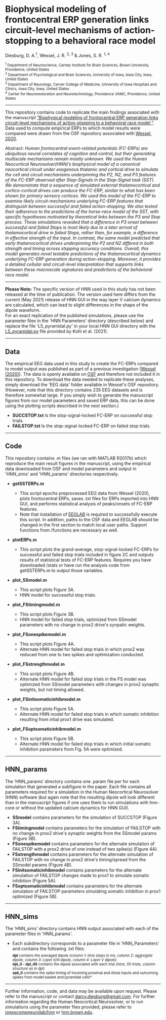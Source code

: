 # Biophysical modeling of frontocentral ERP generation links circuit-level mechanisms of action-stopping to a behavioral race model

Diesburg, D. A.<sup>1</sup>, Wessel, J. R. <sup>2, 3</sup> & Jones, S. R. <sup>1, 4</sup>  
   
<sup><sup>1</sup> Department of Neuroscience, Carney Institute for Brain Sciences, Brown University, Providence, United States  
<sup>2</sup> Department of Psychological and Brain Sciences, University of Iowa, Iowa City, Iowa, United States  
<sup>3</sup> Department of Neurology, Carver College of Medicine, University of Iowa Hospitals and Clinics, Iowa City, Iowa, United States  
<sup>4</sup> Center for Neurorestoration and Neurotechnology, Providence VAMC, Providence, United States</sup>  

***
This repository contains code to replicate the main findings associated with the manuscript [“Biophysical modeling of frontocentral ERP generation links circuit-level mechanisms of action-stopping to a behavioral race model
”](https://www.jneurosci.org/content/44/20/e2016232024). Data used to compute empirical ERPs to which model results were compared were drawn from the OSF repository associated with [Wessel, 2020](https://osf.io/v3a78/). 

Abstract:
*Human frontocentral event-related potentials (FC-ERPs) are ubiquitous neural correlates of cognition and control, but their generating multiscale mechanisms remain mostly unknown. We used the Human Neocortical Neurosolver(HNN)’s biophysical model of a canonical neocortical circuit under exogenous thalamic and cortical drive to simulate the cell and circuit mechanisms underpinning the P2, N2, and P3 features of the FC-ERP observed after Stop-Signals in the Stop-Signal task (SST). We demonstrate that a sequence of simulated external thalamocortical and cortico-cortical drives can produce the FC-ERP, similar to what has been shown for primary sensory cortices. We used this model of the FC-ERP to examine likely circuit-mechanisms underlying FC-ERP features that distinguish between successful and failed action-stopping. We also tested their adherence to the predictions of the horse-race model of the SST, with specific hypotheses motivated by theoretical links between the P3 and Stop process. These simulations revealed that a difference in P3 onset between successful and failed Stops is most likely due to a later arrival of thalamocortical drive in failed Stops, rather than, for example, a difference in effective strength of the input. In contrast, the same model predicted that early thalamocortical drives underpinning the P2 and N2 differed in both strength and timing across stopping accuracy conditions. Overall, this model generates novel testable predictions of the thalamocortical dynamics underlying FC-ERP generation during action-stopping. Moreover, it provides a detailed cellular and circuit-level interpretation that supports links between these macroscale signatures and predictions of the behavioral race model.*  
  

***

**Please Note:** The specific version of HNN used in this study has not been released at the time of publication. The version used here differs from the current (May 2021) release of HNN GUI in the way layer V calcium dynamics are calculated, which can lead to slight differences in the shape of the dipole waveform.  
For an exact replication of the published simulations, please use the parameter files in the 'HNN Parameters' directory (described below) and replace the file  'L5_pyramidal.py' in your local HNN GUI directory with the [L5_pyramidal.py](https://github.com/kohl-carmen/HNN-AEF/blob/main/L5_pyramidal.py) file provided by Kohl et al. (2021).


***
## Data
The empirical EEG data used in this study to create the FC-ERPs compared to model output was published as part of a previous investigation ([Wessel (2020)](https://www.jneurosci.org/content/40/2/411)). The data is openly available on [OSF](https://osf.io/v3a78/) and therefore not included it in this repository. To download the data needed to replicate these analyses, simply download the 'EEG data' folder available in Wessel's OSF repository. (However, note that this directory contains 235 EEG datasets and is therefore somewhat large. If you simply wish to generate the manuscript figures from our model parameters and saved ERP data, this can be done using the plotting scripts described in the next section.)
*	<span>**SUCCSTOP.txt**</span> Is the stop-signal-locked FC-ERP on successful stop trials.
*	<span>**FAILSTOP.txt**</span> Is the stop-signal-locked FC-ERP on failed stop trials.

***
## Code
This repository contains .m files (we ran with MATLAB R2017b) which reproduce the main result figures in the manuscript, using the empirical data downloaded from OSF and model parameters and output in 'HNN_sims' and 'HNN_params' directories respectively. 
 *	**getSSTERPs.m**
    *	This script epochs preprocessed EEG data from Wessel (2020), plots frontocentral ERPs, saves .txt files for ERPs imported into HNN GUI, and performs statistical analysis of peaks/onsets of FC-ERP features.
    *   Note that installation of [EEGLAB](https://sccn.ucsd.edu/eeglab/index.php) is required to successfully execute this script. In addition, paths to the OSF data and EEGLAB should be changed in the first section to match local user paths. Support functions from /functions are necessary as well.
     
*   **plotERPs.m**
    * This script plots the grand-average, stop-signal-locked FC-ERPs for successful and failed stop trials included in figure 2C and outputs results of statistical tests of FC-ERP features. Requires you have downloaded /stats or  have run the analysis code from getSSTERPs.m to output those variables.

*	**plot_SSmodel.m**
    *	This script plots Figure 3A.
    *   HNN model for successful stop trials.
    
*   **plot_FStimingmodel.m**  
    *	This script plots Figure 3B.
    *   HNN model for failed stop trials, optimized from SSmodel parameters with no change in prox2 drive's synpatic weights.

*   **plot_FSonespikemodel.m**  
    *	This script plots Figure 4A.
    *   Alternate HNN model for failed stop trials in which prox2 was reduced from one to two spikes and optimization conducted.

*   **plot_FSstrengthmodel.m**  
    *	This script plots Figure 4B.
    *   Alternate HNN model for failed stop trials in the FS model was optimized from SSmodel parameters with changes in prox2 synaptic weights, but not timing allowed.
    
*   **plot_FSinitsomaticinhibmodel.m**  
    *	This script plots Figure 5A.
    *   Alternate HNN model for failed stop trials in which somatic inhibition resulting from intial prox1 drive was simulated.

*   **plot_FSoptsomaticinhibmodel.m**  
    *	This script plots Figure 5B.
    *   Alternate HNN model for failed stop trials in which initial somatic inhibition parameters from Fig. 5A were optimized.

***
## HNN_params
The ‘HNN_params’ directory contains one .param file per for each simulation that generated a subfigure in the paper. Each file contains all parameters required for a simulation in the Human Neocortical Neurosolver (HNN) software (but again note that the resulting dipole will look different than in the manuscript figures if one uses them to run simulations with hnn-core or without the updated calcium dynamics for HNN GUI).
*	<span>**SSmodel**</span> contains parameters for the simulation of SUCCSTOP (Figure 3A).
*	<span>**FStimingmodel**</span> contains parameters for the simulation of FAILSTOP with no change in prox2 drive's synaptic weights from the SSmodel params (Figure 3B).
*	<span>**FSonespikemodel**</span> contains parameters for the alternate simulation of FAILSTOP with a prox2 drive of one instead of two spike(s) (Figure 4A).
*	<span>**FSstrengthmodel**</span> contains parameters for the alternate simulation of FAILSTOP with no change in prox2 drive's timing/spread from the SSmodel params (Figure 4B).
*	<span>**FSinitsomaticinhibmodel**</span> contains parameters for the alternate simulation of FAILSTOP changes made to prox1 to simulate somatic inhibition (Figure 5A).
*	<span>**FSoptsomaticinhibmodel**</span> contains parameters for the alternate simulation of FAILSTOP parameters simulating somatic inhibition in prox1 optimized (Figure 5B).

***
## HNN_sims
The ‘HNN_sims’ directory contains HNN output associated with each of the parameter files in 'HNN_params'.
*	Each subdirectory corresponds to a parameter file in 'HNN_Parameters' and contains the following .txt files:  
    <sub> **dpl**	contains the averaged dipole *(column 1: time steps in ms, column 2: aggregate dipole, column 3: Layer II/III dipole, column 4: Layer V dipole)*   
     **dpl_0 - dpl_49**	contains the dipole associated with each trial *(here, 50 trials, column structure as in dpl)*   
     **spk_0**	contains the spike timing of incoming proximal and distal inputs and outcoming spikes from model basket and pyramidal cells*        </sub> 

***

Further information, code, and data may be available upon request. 
Please refer to the manuscript or contact darcy.diesburg@gmail.com. 
For further information regarding the Human Neocortical Neurosolver, or to run simulations using the parameter files provided,
please refer to [jonescompneurolab/hnn](https://github.com/jonescompneurolab/hnn) or [hnn.brown.edu](https://hnn.brown.edu/).

